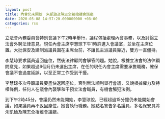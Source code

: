 ```yaml
---
layout: post
title: 內會仍未開始　朱凱廸及陳志全被抬離會議廳
date: 2020-05-08 14:57:20.000000000 +08:00
categories: rss
---
```


立法會內務委員會特別會議下午2時半舉行，議程包括處理內會事務，以及討論立法會外聘法律意見。現任內會主席李慧琼下午1時許進入會議室，並坐在主席位置。大批保安及建制派議員圍在主席台前，不讓民主派議員靠近，雙方一直僵持。

李慧琼要求議員返回座位，然後法律顧問會解答問題。她說，根據立法會的法律顧問意見，如果超過6個月仍未選出主席，在任的現任內會主席需要承擔職務，確保會議不會過度延誤，以至正常工作受到干擾。

李慧琼多次呼籲議員要盡快返回座位，否則無法順利舉行會議，又說根據權力及特權條例，任何人在議會內襲擊和干預立法會職員，有機會觸犯法例。

到下午2時45分，會議仍然未能開始，李慧琼說，已經超過15分鐘仍未能開始會議，如果議員再不返回座位，她會執行職務。她點名警告多名議員，多名保安員將朱凱廸及陳志全抬離會議廳。
